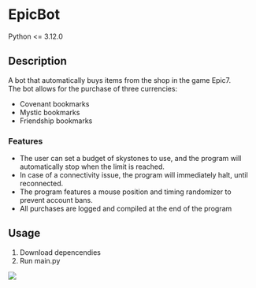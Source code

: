 # EpicBot
Python <= 3.12.0  
## Description  
A bot that automatically buys items from the shop in the game Epic7.  
The bot allows for the purchase of three currencies:
- Covenant bookmarks
- Mystic bookmarks
- Friendship bookmarks  
### Features
- The user can set a budget of skystones to use, and the program will automatically stop when the limit is reached. 
- In case of a connectivity issue, the program will immediately halt, until reconnected.  
- The program features a mouse position and timing randomizer to prevent account bans.
- All purchases are logged and compiled at the end of the program 
## Usage
1. Download depencendies
2. Run main.py  
  
![](https://github.com/Chrisyk/EpicBot/blob/main/Demo.gif)
